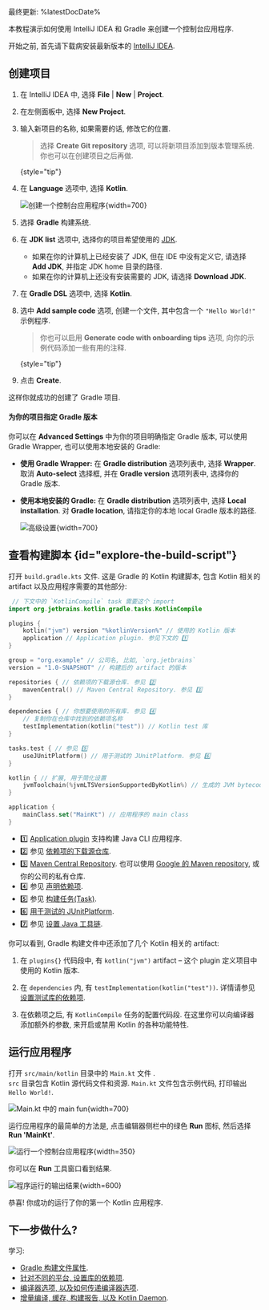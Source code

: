 [//]: # (title: Gradle 与 Kotlin/JVM 入门)

最终更新: %latestDocDate%

本教程演示如何使用 IntelliJ IDEA 和 Gradle 来创建一个控制台应用程序.

开始之前, 首先请下载病安装最新版本的 [IntelliJ IDEA](https://www.jetbrains.com/idea/download/index.html).

## 创建项目

1. 在 IntelliJ IDEA 中, 选择 **File** | **New** | **Project**.
2. 在左侧面板中, 选择 **New Project**.
3. 输入新项目的名称, 如果需要的话, 修改它的位置.

   > 选择 **Create Git repository** 选项, 可以将新项目添加到版本管理系统.
   > 你也可以在创建项目之后再做.
   >
   {style="tip"}

4. 在 **Language** 选项中, 选择 **Kotlin**.

   ![创建一个控制台应用程序](jvm-new-gradle-project.png){width=700}

5. 选择 **Gradle** 构建系统.
6. 在 **JDK list** 选项中, 选择你的项目希望使用的 [JDK](https://www.oracle.com/java/technologies/downloads/).
    * 如果在你的计算机上已经安装了 JDK, 但在 IDE 中没有定义它, 请选择 **Add JDK**, 并指定 JDK home 目录的路径.
    * 如果在你的计算机上还没有安装需要的 JDK, 请选择 **Download JDK**.

7. 在 **Gradle DSL** 选项中, 选择 **Kotlin**.
8. 选中 **Add sample code** 选项, 创建一个文件, 其中包含一个 `"Hello World!"` 示例程序.

   > 你也可以启用 **Generate code with onboarding tips** 选项, 向你的示例代码添加一些有用的注释.
   >
   {style="tip"}

9. 点击 **Create**.

这样你就成功的创建了 Gradle 项目.

#### 为你的项目指定 Gradle 版本

你可以在 **Advanced Settings** 中为你的项目明确指定 Gradle 版本, 可以使用 Gradle Wrapper, 也可以使用本地安装的 Gradle:
* **使用 Gradle Wrapper:** 在 **Gradle distribution** 选项列表中, 选择 **Wrapper**. 取消 **Auto-select** 选择框, 并在 **Gradle version** 选项列表中, 选择你的 Gradle 版本.
* **使用本地安装的 Gradle:** 在 **Gradle distribution** 选项列表中, 选择 **Local installation**. 对 **Gradle location**, 请指定你的本地 local Gradle 版本的路径.

   ![高级设置](jvm-new-gradle-project-advanced.png){width=700}

## 查看构建脚本 {id="explore-the-build-script"}

打开 `build.gradle.kts` 文件. 这是 Gradle 的 Kotlin 构建脚本, 包含 Kotlin 相关的 artifact 以及应用程序需要的其他部分:

```kotlin
 // 下文中的 `KotlinCompile` task 需要这个 import
import org.jetbrains.kotlin.gradle.tasks.KotlinCompile

plugins {
    kotlin("jvm") version "%kotlinVersion%" // 使用的 Kotlin 版本
    application // Application plugin. 参见下文的 1️⃣
}

group = "org.example" // 公司名, 比如, `org.jetbrains`
version = "1.0-SNAPSHOT" // 构建后的 artifact 的版本 

repositories { // 依赖项的下载源仓库. 参见 2️⃣
    mavenCentral() // Maven Central Repository. 参见 3️⃣
}

dependencies { // 你想要使用的所有库. 参见 4️⃣
    // 复制你在仓库中找到的依赖项名称 
    testImplementation(kotlin("test")) // Kotlin test 库
}

tasks.test { // 参见 5️⃣
    useJUnitPlatform() // 用于测试的 JUnitPlatform. 参见 6️⃣
}

kotlin { // 扩展, 用于简化设置
    jvmToolchain(%jvmLTSVersionSupportedByKotlin%) // 生成的 JVM bytecode 的目标版本. 参见 7️⃣
}

application {
    mainClass.set("MainKt") // 应用程序的 main class 
}
```

* 1️⃣ [Application plugin](https://docs.gradle.org/current/userguide/application_plugin.html)
  支持构建 Java CLI 应用程序.
* 2️⃣ 参见 [依赖项的下载源仓库](https://docs.gradle.org/current/userguide/declaring_repositories.html).
* 3️⃣ [Maven Central Repository](https://central.sonatype.com/).
  也可以使用 [Google 的 Maven repository](https://maven.google.com/),
  或你的公司的私有仓库.
* 4️⃣ 参见 [声明依赖项](https://docs.gradle.org/current/userguide/declaring_dependencies.html).
* 5️⃣ 参见 [构建任务(Task)](https://docs.gradle.org/current/dsl/org.gradle.api.Task.html).
* 6️⃣ [用于测试的 JUnitPlatform](https://docs.gradle.org/current/javadoc/org/gradle/api/tasks/testing/Test.html#useJUnitPlatform).
* 7️⃣ 参见 [设置 Java 工具链](gradle-configure-project.md#gradle-java-toolchains-support).

你可以看到, Gradle 构建文件中还添加了几个 Kotlin 相关的 artifact:

1. 在 `plugins{}` 代码段中, 有 `kotlin("jvm")` artifact – 这个 plugin 定义项目中使用的 Kotlin 版本.

2. 在 `dependencies` 内, 有 `testImplementation(kotlin("test"))`.
   详情请参见 [设置测试库的依赖项](gradle-configure-project.md#set-dependencies-on-test-libraries).

3. 在依赖项之后, 有 `KotlinCompile` 任务的配置代码段.
   在这里你可以向编译器添加额外的参数, 来开启或禁用 Kotlin 的各种功能特性.

## 运行应用程序

打开 `src/main/kotlin` 目录中的 `Main.kt` 文件 .  
`src` 目录包含 Kotlin 源代码文件和资源. `Main.kt` 文件包含示例代码, 打印输出 `Hello World!`.

![Main.kt 中的 main fun](jvm-main-kt-initial-gradle.png){width=700}

运行应用程序的最简单的方法是, 点击编辑器侧栏中的绿色 **Run** 图标, 然后选择 **Run 'MainKt'**.

![运行一个控制台应用程序](jvm-run-app-gradle.png){width=350}

你可以在 **Run** 工具窗口看到结果.

![程序运行的输出结果](jvm-output-gradle.png){width=600}

恭喜! 你成功的运行了你的第一个 Kotlin 应用程序.

## 下一步做什么?

学习:
* [Gradle 构建文件属性](https://docs.gradle.org/current/dsl/org.gradle.api.Project.html#N14E9A).
* [针对不同的平台, 设置库的依赖项](gradle-configure-project.md).
* [编译器选项, 以及如何传递编译器选项](gradle-compiler-options.md).
* [增量编译, 缓存, 构建报告, 以及 Kotlin Daemon](gradle-compilation-and-caches.md).
